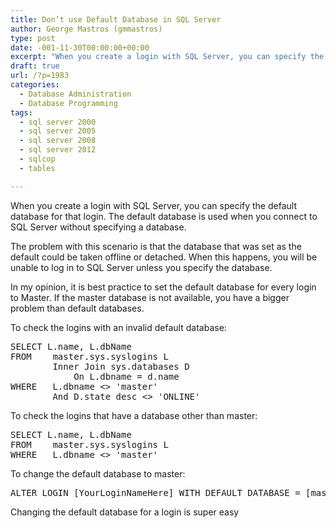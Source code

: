 ```yaml
---
title: Don’t use Default Database in SQL Server
author: George Mastros (gmmastros)
type: post
date: -001-11-30T00:00:00+00:00
excerpt: "When you create a login with SQL Server, you can specify the default database for that login, but you shouldn't.  Here's why."
draft: true
url: /?p=1983
categories:
  - Database Administration
  - Database Programming
tags:
  - sql server 2000
  - sql server 2005
  - sql server 2008
  - sql server 2012
  - sqlcop
  - tables

---
```

When you create a login with SQL Server, you can specify the default database for that login. The default database is used when you connect to SQL Server without specifying a database.

The problem with this scenario is that the database that was set as the default could be taken offline or detached. When this happens, you will be unable to log in to SQL Server unless you specify the database.

In my opinion, it is best practice to set the default database for every login to Master. If the master database is not available, you have a bigger problem than default databases.

To check the logins with an invalid default database:

<pre>SELECT	L.name, L.dbName
FROM	master.sys.syslogins L
		Inner Join sys.databases D
			On L.dbname = d.name
WHERE	L.dbname <&gt; 'master'
		And D.state_desc <&gt; 'ONLINE'</pre>

To check the logins that have a database other than master:

<pre>SELECT	L.name, L.dbName
FROM	master.sys.syslogins L
WHERE	L.dbname <&gt; 'master'</pre>

To change the default database to master:

<pre>ALTER LOGIN [YourLoginNameHere] WITH DEFAULT_DATABASE = [master]</pre>

Changing the default database for a login is super easy